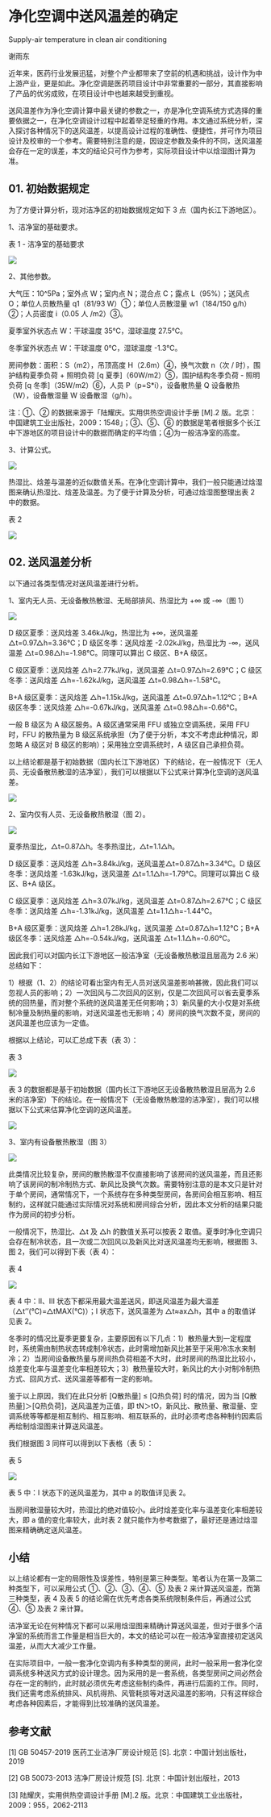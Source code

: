 # 净化空调中送风温差的确定

Supply-air temperature in clean air conditioning

谢雨东

近年来，医药行业发展迅猛，对整个产业都带来了空前的机遇和挑战，设计作为中上游产业，更是如此。净化空调是医药项目设计中非常重要的一部分，其直接影响了产品的优劣成败，在项目设计中也越来越受到重视。

送风温差作为净化空调计算中最关键的参数之一，亦是净化空调系统方式选择的重要依据之一，在净化空调设计过程中起着举足轻重的作用。本文通过系统分析，深入探讨各种情况下的送风温差，以提高设计过程的准确性、便捷性，并可作为项目设计及校审的一个参考。需要特别注意的是，因设定参数及条件的不同，送风温差会存在一定的误差，本文的结论只可作为参考，实际项目设计中以焓湿图计算为准。

## 01. 初始数据规定

为了方便计算分析，现对洁净区的初始数据规定如下 3 点（国内长江下游地区）。

1、洁净室的基础要求。

表 1 - 洁净室的基础要求

![](./res/2020001.png)

2、其他参数。

大气压：10^5Pa；室外点 W；室内点 N；混合点 C；露点 L（95%）；送风点 O；单位人员散热量 q1（81/93 W）①；单位人员散湿量 w1（184/150 g/h）②；人员密度 i（0.05 人 /m2）③。

夏季室外状态点 W：干球温度 35℃，湿球温度 27.5℃。

冬季室外状态点 W：干球温度 0℃，湿球温度 -1.3℃。

房间参数：面积：S（m2），吊顶高度 H（2.6m）④，换气次数 n（次 / 时），围护结构夏季负荷 + 照明负荷 [q 夏季]（60W/m2）⑤，围护结构冬季负荷 - 照明负荷 [q 冬季]（35W/m2）⑥，人员 P（p=S*i），设备散热量 Q 设备散热（W），设备散湿量 W 设备散湿（g/h）。

注：①、② 的数据来源于「陆耀庆。实用供热空调设计手册 [M].2 版。北京：中国建筑工业出版社，2009：1548」；③、⑤、⑥ 的数据是笔者根据多个长江中下游地区的项目设计中的数据而确定的平均值；④为一般洁净室的高度。

3、计算公式。

![](./res/2020002.png)

热湿比、焓差与温差的近似数值关系。在净化空调计算中，我们一般只能通过焓湿图来确认热湿比、焓差及温差。为了便于计算及分析，可通过焓湿图整理出表 2 中的数据。

表 2

![](./res/2020003.png)

## 02. 送风温差分析

以下通过各类型情况对送风温差进行分析。

1、室内无人员、无设备散热散湿、无局部排风、热湿比为 +∞ 或 -∞（图 1）

![](./res/2020004.png)

D 级区夏季：送风焓差 3.46kJ/kg，热湿比为 +∞，送风温差 △t=0.97△h=3.36℃；D 级区冬季：送风焓差 -2.02kJ/kg，热湿比为 -∞，送风温差 △t=0.98△h=-1.98℃。同理可以算出 C 级区、B+A 级区。

C 级区夏季：送风焓差 △h=2.77kJ/kg，送风温差 △t=0.97△h=2.69℃；C 级区冬季：送风焓差 △h=-1.62kJ/kg，送风温差 △t=0.98△h=-1.58℃。

B+A 级区夏季：送风焓差 △h=1.15kJ/kg，送风温差 △t=0.97△h=1.12℃；B+A 级区冬季：送风焓差 △h=-0.67kJ/kg，送风温差 △t=0.98△h=-0.66℃。

一般 B 级区为 A 级区服务。A 级区通常采用 FFU 或独立空调系统，采用 FFU 时，FFU 的散热量为 B 级区系统承担（为了便于分析，本文不考虑此种情况，即忽略 A 级区对 B 级区的影响）；采用独立空调系统时，A 级区自己承担负荷。

以上结论都是基于初始数据（国内长江下游地区）下的结论，在一般情况下（无人员、无设备散热散湿的洁净室），我们可以根据以下公式来计算净化空调的送风温差。

![](./res/2020005.png)

2、室内仅有人员、无设备散热散湿（图 2）。

![](./res/2020006.png)

夏季热湿比，△t=0.87△h。冬季热湿比，△t=1.1△h。

D 级区夏季：送风焓差 △h=3.84kJ/kg，送风温差△t=0.87△h=3.34℃。D 级区冬季：送风焓差 -1.63kJ/kg，送风温差 △t=1.1△h=-1.79℃。同理可以算出 C 级区、B+A 级区。

C 级区夏季：送风焓差 △h=3.07kJ/kg，送风温差 △t=0.87△h=2.67℃；C 级区冬季：送风焓差 △h=-1.31kJ/kg，送风温差 △t=1.1△h=-1.44℃。

B+A 级区夏季：送风焓差 △h=1.28kJ/kg，送风温差 △t=0.87△h=1.12℃；B+A 级区冬季：送风焓差 △h=-0.54kJ/kg，送风温差 △t=1.1△h=-0.60℃。

因此我们可以对国内长江下游地区一般洁净室（无设备散热散湿且层高为 2.6 米）总结如下：

1）根据（1、2）的结论可看出室内有无人员对送风温差影响甚微，因此我们可以忽视人员的影响；2）一次回风与二次回风的区别，仅是二次回风可以省去夏季系统的回热量，而对整个系统的送风温差无任何影响；3）新风量的大小仅是对系统制冷量及制热量的影响，对送风温差也无影响；4）房间的换气次数不变，房间的送风温差也应该为一定值。

根据以上结论，可以汇总成下表（表 3）：

表 3

![](./res/2020007.png)

表 3 的数据都是基于初始数据（国内长江下游地区无设备散热散湿且层高为 2.6 米的洁净室）下的结论。在一般情况下（无设备散热散湿的洁净室），我们可以根据以下公式来估算净化空调的送风温差。

![](./res/2020008.png)

3、室内有设备散热散湿（图 3）

![](./res/2020009.png)

此类情况比较复杂，房间的散热散湿不仅直接影响了该房间的送风温差，而且还影响了该房间的制冷制热方式、新风比及换气次数。需要特别注意的是本文只是针对于单个房间，通常情况下，一个系统存在多种类型房间，各房间会相互影响、相互制约，这样就只能通过实际情况对系统和房间综合分析，因此本文分析的结果只能作为房间的初步分析。

一般情况下，热湿比、△t 及 △h 的数值关系可以按表 2 取值。夏季时净化空调只会存在制冷状态，且一次或二次回风以及新风比对送风温差均无影响，根据图 3、图 2，我们可以得到下表（表 4）：

表 4

![](./res/2020010.png)

表 4 中：II、III 状态下都采用最大温差送风，即送风温差为最大温差（△t’’(℃)=△tMAX(℃)）；I 状态下，送风温差为 △t≈ax△h，其中 a 的取值详见表 2。

冬季时的情况比夏季更要复杂，主要原因有以下几点：1）散热量大到一定程度时，系统需由制热状态转成制冷状态，此时需增加新风比甚至于采用冷冻水来制冷；2）当房间设备散热量与房间热负荷相差不大时，此时房间的热湿比比较小，焓差变化率与温差变化率相差较大；3）散热量较大时，新风比的大小对制冷制热方式、回风方式、送风温差等都有一定的影响。

鉴于以上原因，我们在此只分析 [Q散热量] ≤ [Q热负荷] 时的情况，因为当 [Q散热量]＞[Q热负荷]，送风温差为正值，即 tN＞tO，新风比、散热量、散湿量、空调系统等等都是相互制约、相互影响、相互联系的，此时必须考虑各种制约因素后再绘制焓湿图来计算送风温差。

我们根据图 3 同样可以得到以下表格（表 5）：

表 5

![](./res/2020011.png)

表 5 中：I 状态下的送风温差为，其中 a 的取值详见表 2。

当房间散湿量较大时，热湿比的绝对值较小。此时焓差变化率与温差变化率相差较大，即 a 值的变化率较大，此时表 2 就只能作为参考数据了，最好还是通过焓湿图来精确确定送风温差。

## 小结

以上结论都有一定的局限性及误差性，特别是第三种类型。笔者认为在第一及第二种类型下，可以采用公式 ①、②、③、④、⑤ 及表 2 来计算送风温差，而第三种类型，表 4 及表 5 的结论需在优先考虑各类系统限制条件后，再通过公式 ④、⑤ 及表 2 来计算。

洁净室无论在何种情况下都可以采用焓湿图来精确计算送风温差，但对于很多个洁净室的系统而言工作量是相当巨大的，本文的结论可以在一般洁净室直接初定送风温差，从而大大减少工作量。

在实际项目中，一般一套净化空调内有多种类型的房间，此时一般采用一套净化空调系统多种送风方式的设计理念。因为采用的是一套系统，各类型房间之间必然会存在一定的制约，此时就必须优先考虑这些制约条件，再进行后面的工作。同时，我们还需考虑系统排风、风机得热、风管耗损等对送风温差的影响，只有这样综合考虑各种因素后，才能得到比较准确的送风温差。

## 参考文献

[1] GB 50457-2019 医药工业洁净厂房设计规范 [S]. 北京：中国计划出版社，2019

[2] GB 50073-2013 洁净厂房设计规范 [S]. 北京：中国计划出版社，2013

[3] 陆耀庆，实用供热空调设计手册 [M].2 版。北京：中国建筑工业出版社，2009：955，2062-2113